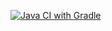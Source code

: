[![Java CI with Gradle](https://github.com/Xawking/PatternsSecondHomework/actions/workflows/gradle.yml/badge.svg?branch=main)](https://github.com/Xawking/PatternsSecondHomework/actions/workflows/gradle.yml)
